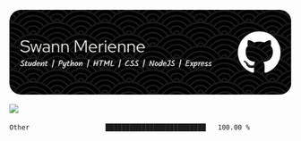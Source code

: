 ![Header](./github-header-image.png)

![](https://gitwar.herokuapp.com/badge?username=SwannMrn&color=ff69b4&style=flat)

<!--START_SECTION:waka-->

```text
Other                   █████████████████████████   100.00 %
```

<!--END_SECTION:waka-->
